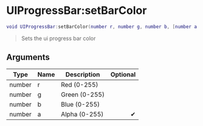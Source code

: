 # UIProgressBar:setBarColor

```lua
void UIProgressBar:setBarColor(number r, number g, number b, [number a = 255])
```

> Sets the ui progress bar color

## Arguments

| Type   | Name | Description   | Optional |
| ------ | ---- | ------------- | -------: |
| number | r    | Red (0-255)   |          |
| number | g    | Green (0-255) |          |
| number | b    | Blue (0-255)  |          |
| number | a    | Alpha (0-255) |        ✔ |
